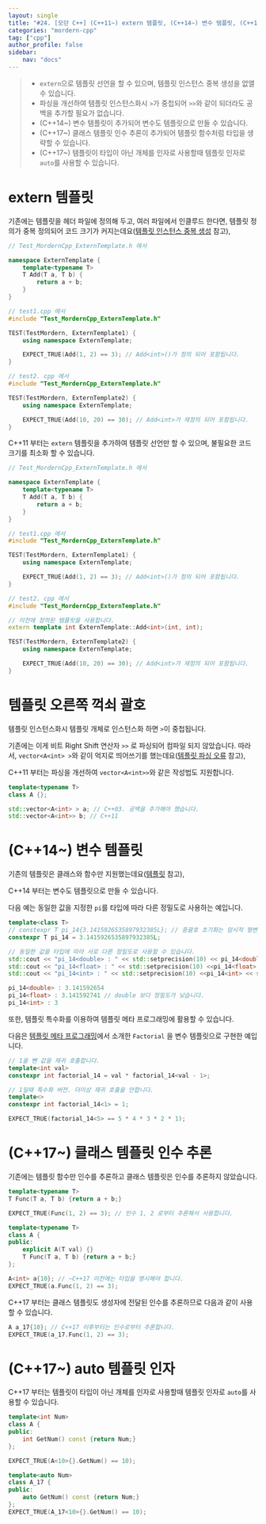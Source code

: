 ```yaml
---
layout: single
title: "#24. [모던 C++] (C++11~) extern 템플릿, (C++14~) 변수 템플릿, (C++17~) 템플릿 인수 추론, auto 템플릿 인자"
categories: "mordern-cpp"
tag: ["cpp"]
author_profile: false
sidebar: 
    nav: "docs"
---
```


> * `extern`으로 템플릿 선언을 할 수 있으며, 템플릿 인스턴스 중복 생성을 없앨 수 있습니다. 
> * 파싱을 개선하여 템플릿 인스턴스화시 `>`가 중첩되어 `>>`와 같이 되더라도 공백을 추가할 필요가 없습니다.
> * (C++14~) 변수 템플릿이 추가되어 변수도 템플릿으로 만들 수 있습니다.
> * (C++17~) 클래스 템플릿 인수 추론이 추가되어 템플릿 함수처럼 타입을 생략할 수 있습니다.
> * (C++17~) 템플릿이 타입이 아닌 개체를 인자로 사용할때 템플릿 인자로 `auto`를 사용할 수 있습니다.

# extern 템플릿

기존에는 템플릿을 헤더 파일에 정의해 두고, 여러 파일에서 인클루드 한다면, 템플릿 정의가 중복 정의되어 코드 크기가 커지는데요([템플릿 인스턴스 중복 생성](https://tango1202.github.io/classic-cpp-stl/classic-cpp-stl-template/#%ED%85%9C%ED%94%8C%EB%A6%BF-%EC%9D%B8%EC%8A%A4%ED%84%B4%EC%8A%A4-%EC%A4%91%EB%B3%B5-%EC%83%9D%EC%84%B1) 참고),

```cpp
// Test_MordernCpp_ExternTemplate.h 에서

namespace ExternTemplate {
    template<typename T>
    T Add(T a, T b) {
        return a + b;
    }
}

// test1.cpp 에서
#include "Test_MordernCpp_ExternTemplate.h"

TEST(TestMordern, ExternTemplate1) {
    using namespace ExternTemplate;

    EXPECT_TRUE(Add(1, 2) == 3); // Add<int>()가 정의 되어 포함됩니다.
}

// test2. cpp 에서
#include "Test_MordernCpp_ExternTemplate.h"

TEST(TestMordern, ExternTemplate2) {
    using namespace ExternTemplate;

    EXPECT_TRUE(Add(10, 20) == 30); // Add<int>가 재정의 되어 포함됩니다.
}
```

C++11 부터는 `extern` 템플릿을 추가하여 템플릿 선언만 할 수 있으며, 불필요한 코드 크기를 최소화 할 수 있습니다. 

```cpp
// Test_MordernCpp_ExternTemplate.h 에서

namespace ExternTemplate {
    template<typename T>
    T Add(T a, T b) {
        return a + b;
    }
}

// test1.cpp 에서
#include "Test_MordernCpp_ExternTemplate.h"

TEST(TestMordern, ExternTemplate1) {
    using namespace ExternTemplate;

    EXPECT_TRUE(Add(1, 2) == 3); // Add<int>()가 정의 되어 포함됩니다.
}

// test2. cpp 에서
#include "Test_MordernCpp_ExternTemplate.h"

// 이전에 정의된 템플릿을 사용합니다.
extern template int ExternTemplate::Add<int>(int, int);

TEST(TestMordern, ExternTemplate2) {
    using namespace ExternTemplate;

    EXPECT_TRUE(Add(10, 20) == 30); // Add<int>가 재정의 되어 포함됩니다.
}
```

# 템플릿 오른쪽 꺽쇠 괄호

템플릿 인스턴스화시 템플릿 개체로 인스턴스화 하면 `>`이 중첩됩니다.

기존에는 이게 비트 Right Shift 연산자 `>>` 로 파싱되어 컴파일 되지 않았습니다. 따라서, `vector<A<int> >`와 같이 억지로 띄어쓰기를 했는데요([템플릿 파싱 오류](https://tango1202.github.io/classic-cpp-stl/classic-cpp-stl-template-parameter-argument/#%ED%85%9C%ED%94%8C%EB%A6%BF-%ED%8C%8C%EC%8B%B1-%EC%98%A4%EB%A5%98) 참고), 

C++11 부터는 파싱을 개선하여 `vector<A<int>>`와 같은 작성법도 지원합니다.

```cpp
template<typename T>
class A {};

std::vector<A<int> > a; // C++03. 공백을 추가해야 했습니다.
std::vector<A<int>> b; // C++11
```

# (C++14~) 변수 템플릿

기존의 템플릿은 클래스와 함수만 지원했는데요([템플릿](https://tango1202.github.io/classic-cpp-stl/classic-cpp-stl-template/) 참고),

C++14 부터는 변수도 템플릿으로 만들 수 있습니다.

다음 예는 동일한 값을 지정한 `pi`를 타입에 따라 다른 정밀도로 사용하는 예입니다.

```cpp
template<class T>
// constexpr T pi_14{3.1415926535897932385L}; // 중괄호 초기화는 암시적 형변환이 안되서 = 로 초기화 합니다.
constexpr T pi_14 = 3.1415926535897932385L; 

// 동일한 값을 타입에 따라 서로 다른 정밀도로 사용할 수 있습니다.
std::cout << "pi_14<double> : " << std::setprecision(10) << pi_14<double> << std::endl;
std::cout << "pi_14<float> : " << std::setprecision(10) <<pi_14<float> << std::endl;
std::cout << "pi_14<int> : " << std::setprecision(10) <<pi_14<int> << std::endl;
```

```cpp
pi_14<double> : 3.141592654
pi_14<float> : 3.141592741 // double 보다 정밀도가 낮습니다.
pi_14<int> : 3
```

또한, 템플릿 특수화를 이용하여 템플릿 메타 프로그래밍에 활용할 수 있습니다. 

다음은 [템플릿 메타 프로그래밍](https://tango1202.github.io/classic-cpp-stl/classic-cpp-stl-template-meta-programming/)에서 소개한 `Factorial` 을 변수 템플릿으로 구현한 예입니다.

```cpp
// 1을 뺀 값을 재귀 호출합니다.
template<int val> 
constexpr int factorial_14 = val * factorial_14<val - 1>; 

// 1일때 특수화 버전. 더이상 재귀 호출을 안합니다.
template<>
constexpr int factorial_14<1> = 1;

EXPECT_TRUE(factorial_14<5> == 5 * 4 * 3 * 2 * 1);
```

# (C++17~) 클래스 템플릿 인수 추론

기존에는 템플릿 함수만 인수를 추론하고 클래스 템플릿은 인수를 추론하지 않았습니다.

```cpp
template<typename T>
T Func(T a, T b) {return a + b;}

EXPECT_TRUE(Func(1, 2) == 3); // 인수 1, 2 로부터 추론해서 사용합니다.

template<typename T>
class A {
public:
    explicit A(T val) {}
    T Func(T a, T b) {return a + b;}
};

A<int> a{10}; // ~C++17 이전에는 타입을 명시해야 합니다.
EXPECT_TRUE(a.Func(1, 2) == 3);
```

C++17 부터는 클래스 템플릿도 생성자에 전달된 인수를 추론하므로 다음과 같이 사용할 수 있습니다.

```cpp
A a_17{10}; // C++17 이후부터는 인수로부터 추론합니다.
EXPECT_TRUE(a_17.Func(1, 2) == 3); 
```

# (C++17~) auto 템플릿 인자

C++17 부터는 템플릿이 타입이 아닌 개체를 인자로 사용할때 템플릿 인자로 `auto`를 사용할 수 있습니다.

```cpp
template<int Num>
class A {
public:
    int GetNum() const {return Num;}
};

EXPECT_TRUE(A<10>{}.GetNum() == 10);

template<auto Num>
class A_17 {
public:
    auto GetNum() const {return Num;}
};    
EXPECT_TRUE(A_17<10>{}.GetNum() == 10);
```
